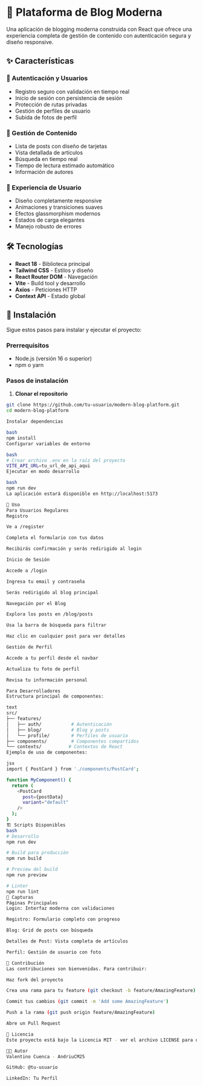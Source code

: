 # 🌟 Plataforma de Blog Moderna

Una aplicación de blogging moderna construida con React que ofrece una experiencia completa de gestión de contenido con autenticación segura y diseño responsive.

## ✨ Características

### 🔐 Autenticación y Usuarios
- Registro seguro con validación en tiempo real
- Inicio de sesión con persistencia de sesión
- Protección de rutas privadas
- Gestión de perfiles de usuario
- Subida de fotos de perfil

### 📝 Gestión de Contenido
- Lista de posts con diseño de tarjetas
- Vista detallada de artículos
- Búsqueda en tiempo real
- Tiempo de lectura estimado automático
- Información de autores

### 🎨 Experiencia de Usuario
- Diseño completamente responsive
- Animaciones y transiciones suaves
- Efectos glassmorphism modernos
- Estados de carga elegantes
- Manejo robusto de errores

## 🛠️ Tecnologías

- **React 18** - Biblioteca principal
- **Tailwind CSS** - Estilos y diseño
- **React Router DOM** - Navegación
- **Vite** - Build tool y desarrollo
- **Axios** - Peticiones HTTP
- **Context API** - Estado global

## 🚀 Instalación

Sigue estos pasos para instalar y ejecutar el proyecto:

### Prerrequisitos
- Node.js (versión 16 o superior)
- npm o yarn

### Pasos de instalación

1. **Clonar el repositorio**
```bash
git clone https://github.com/tu-usuario/modern-blog-platform.git
cd modern-blog-platform

Instalar dependencias

bash
npm install
Configurar variables de entorno

bash
# Crear archivo .env en la raíz del proyecto
VITE_API_URL=tu_url_de_api_aqui
Ejecutar en modo desarrollo

bash
npm run dev
La aplicación estará disponible en http://localhost:5173

📖 Uso
Para Usuarios Regulares
Registro

Ve a /register

Completa el formulario con tus datos

Recibirás confirmación y serás redirigido al login

Inicio de Sesión

Accede a /login

Ingresa tu email y contraseña

Serás redirigido al blog principal

Navegación por el Blog

Explora los posts en /blog/posts

Usa la barra de búsqueda para filtrar

Haz clic en cualquier post para ver detalles

Gestión de Perfil

Accede a tu perfil desde el navbar

Actualiza tu foto de perfil

Revisa tu información personal

Para Desarrolladores
Estructura principal de componentes:

text
src/
├── features/
│   ├── auth/           # Autenticación
│   ├── blog/           # Blog y posts
│   └── profile/        # Perfiles de usuario
├── components/         # Componentes compartidos
└── contexts/          # Contextos de React
Ejemplo de uso de componentes:

jsx
import { PostCard } from './components/PostCard';

function MyComponent() {
  return (
    <PostCard 
      post={postData}
      variant="default"
    />
  );
}
🏗️ Scripts Disponibles
bash
# Desarrollo
npm run dev

# Build para producción
npm run build

# Preview del build
npm run preview

# Linter
npm run lint
📱 Capturas
Páginas Principales
Login: Interfaz moderna con validaciones

Registro: Formulario completo con progreso

Blog: Grid de posts con búsqueda

Detalles de Post: Vista completa de artículos

Perfil: Gestión de usuario con foto

🤝 Contribución
Las contribuciones son bienvenidas. Para contribuir:

Haz fork del proyecto

Crea una rama para tu feature (git checkout -b feature/AmazingFeature)

Commit tus cambios (git commit -m 'Add some AmazingFeature')

Push a la rama (git push origin feature/AmazingFeature)

Abre un Pull Request

📄 Licencia
Este proyecto está bajo la Licencia MIT - ver el archivo LICENSE para detalles.

👨‍💻 Autor
Valentino Cuenca - AndriuCM25

GitHub: @tu-usuario

LinkedIn: Tu Perfil
